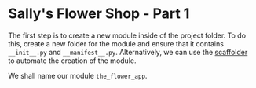 # Sally's Flower Shop - Part 1

The first step is to create a new module inside of the project folder. To do this, create a new folder for the module
and ensure that it contains `__init__.py` and `__manifest__.py`. Alternatively, we can use the [scaffolder](https://www.odoo.com/documentation/15.0/developer/cli.html#scaffolding)
to automate the creation of the module.

We shall name our module `the_flower_app`.

